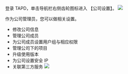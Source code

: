  登录 TAPD，单击导航栏右侧齿轮图标进入 【公司设置】。
  ![](http://imgcache.tce.fsphere.cn/image/mc.qcloudimg.com/static/img/1c24a7da30712a2dd65e123871d0974a/image.jpg) 

 作为公司管理员，您可以做相关设置。
-  修改公司信息
-  管理公司成员
-  为公司成员设置用户组与相应权限
-  管理公司下的项目
-  升级使用版本
-  为公司设置安全 IP
-  关联第三方服务
![](http://imgcache.tce.fsphere.cn/image/mc.qcloudimg.com/static/img/b503d8979f496d31ccdb0f6aa8fbb61b/image.png)


